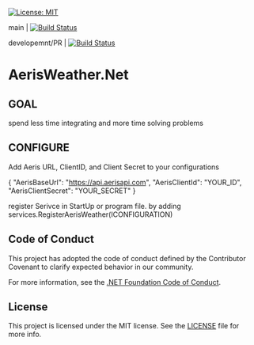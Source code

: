 [![License: MIT](https://img.shields.io/badge/License-MIT-yellow.svg)](https://opensource.org/licenses/MIT)



main | [![Build Status](https://dev.azure.com/kullenwilliams13/K23/_apis/build/status/EasyIntegrationAerisWeather/GitHub%20EasyIntegration%20AerisWeather?repoName=EasyIntegration%2FAerisWeather.Net&branchName=main)](https://dev.azure.com/kullenwilliams13/K23/_build/latest?definitionId=4&repoName=EasyIntegration%2FAerisWeather.Net&branchName=main)

developemnt/PR   |  [![Build Status](https://dev.azure.com/kullenwilliams13/K23/_apis/build/status/EasyIntegrationAerisWeather/PR%20-%20EasyIntegration%20AerisWeather?branchName=development)](https://dev.azure.com/kullenwilliams13/K23/_build/latest?definitionId=5&branchName=development)

# AerisWeather.Net


## GOAL

spend less time integrating and more time solving problems

## CONFIGURE

Add Aeris URL, ClientID, and Client Secret to your configurations

{
  "AerisBaseUrl": "https://api.aerisapi.com",
  "AerisClientId": "YOUR_ID",
  "AerisClientSecret": "YOUR_SECRET"
}

register Serivce in StartUp or program file.  by adding  services.RegisterAerisWeather(ICONFIGURATION)




## Code of Conduct

This project has adopted the code of conduct defined by the Contributor Covenant
to clarify expected behavior in our community.

For more information, see the [.NET Foundation Code of Conduct](https://dotnetfoundation.org/code-of-conduct).


## License

This project is licensed under the MIT license. See the [LICENSE](LICENSE) file for more info.  
